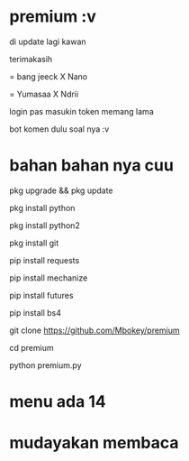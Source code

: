 # premium :v

di update lagi kawan

terimakasih 

= bang jeeck X Nano

= Yumasaa X Ndrii

login pas masukin token memang lama

bot komen dulu soal nya :v

bahan bahan nya cuu
===================
pkg upgrade && pkg update

pkg install python

pkg install python2

pkg install git

pip install requests

pip install mechanize

pip install futures

pip install bs4

git clone https://github.com/Mbokey/premium

cd premium

python premium.py


menu ada 14
============

mudayakan membaca
=================
